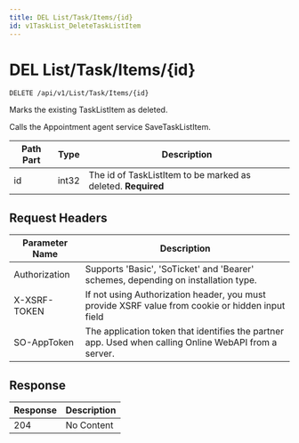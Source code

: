 ```yaml
---
title: DEL List/Task/Items/{id}
id: v1TaskList_DeleteTaskListItem
---
```


# DEL List/Task/Items/{id}

```http
DELETE /api/v1/List/Task/Items/{id}
```

Marks the existing TaskListItem as deleted.

Calls the Appointment agent service SaveTaskListItem.




| Path Part | Type | Description |
|-----------|------|-------------|
| id | int32 | The id of TaskListItem to be marked as deleted. **Required** |



## Request Headers

| Parameter Name | Description |
|----------------|-------------|
| Authorization  | Supports 'Basic', 'SoTicket' and 'Bearer' schemes, depending on installation type. |
| X-XSRF-TOKEN   | If not using Authorization header, you must provide XSRF value from cookie or hidden input field |
| SO-AppToken | The application token that identifies the partner app. Used when calling Online WebAPI from a server. |


## Response


| Response | Description |
|----------------|-------------|
| 204 | No Content |